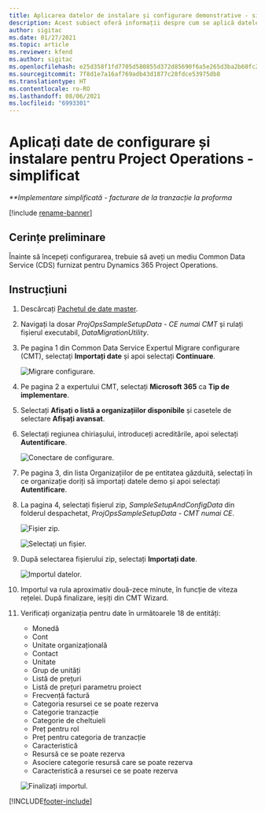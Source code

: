 ```yaml
---
title: Aplicarea datelor de instalare și configurare demonstrative - simplificat
description: Acest subiect oferă informații despre cum se aplică datele de configurare și configurare demo pentru Project Operations.
author: sigitac
ms.date: 01/27/2021
ms.topic: article
ms.reviewer: kfend
ms.author: sigitac
ms.openlocfilehash: e25d358f1fd7705d580855d372d85690f6a5e265d3ba2b60fc26742bf3edc86f
ms.sourcegitcommit: 7f8d1e7a16af769adb43d1877c28fdce53975db8
ms.translationtype: HT
ms.contentlocale: ro-RO
ms.lasthandoff: 08/06/2021
ms.locfileid: "6993301"
---
```

# <a name="apply-demo-setup-and-configuration-data-for-project-operations---lite"></a>Aplicați date de configurare și instalare pentru Project Operations - simplificat 

_**Implementare simplificată - facturare de la tranzacție la proforma_

[!include [rename-banner](~/includes/cc-data-platform-banner.md)]

## <a name="prerequisites"></a>Cerințe preliminare

Înainte să începeți configurarea, trebuie să aveți un mediu Common Data Service (CDS) furnizat pentru Dynamics 365 Project Operations.


## <a name="instructions"></a>Instrucțiuni

1. Descărcați [Pachetul de date master](https://download.microsoft.com/download/3/4/1/341bf279-a64f-4baa-af31-ce624859b518/ProjOpsSampleSetupData-%20CE%20only.zip). 
2. Navigați la dosar *ProjOpsSampleSetupData - CE numai CMT* și rulați fișierul executabil, *DataMigrationUtility*.
3. Pe pagina 1 din Common Data Service Expertul Migrare configurare (CMT), selectați **Importați date** și apoi selectați **Continuare**.

    ![Migrare configurare.](./media/1ConfigurationMigration.png)

4. Pe pagina 2 a expertului CMT, selectați **Microsoft 365** ca **Tip de implementare**.
5. Selectați **Afișați o listă a organizațiilor disponibile** și casetele de selectare **Afișați avansat**.
6. Selectați regiunea chiriașului, introduceți acreditările, apoi selectați **Autentificare**.

   ![Conectare de configurare.](./media/2ConfigurationSignin.png)

7. Pe pagina 3, din lista Organizațiilor de pe entitatea găzduită, selectați în ce organizație doriți să importați datele demo și apoi selectați **Autentificare**.
8. La pagina 4, selectați fișierul zip, *SampleSetupAndConfigData* din folderul despachetat, *ProjOpsSampleSetupData - CMT numai CE*.

   ![Fișier zip.](./media/3ZipFile.png)

   ![Selectați un fișier.](./media/4SelectAFile.png)

9. După selectarea fișierului zip, selectați **Importați date**.

   ![Importul datelor.](./media/5ImportData.png)

10. Importul va rula aproximativ două-zece minute, în funcție de viteza rețelei. După finalizare, ieșiți din CMT Wizard. 
11. Verificați organizația pentru date în următoarele 18 de entități:

    -   Monedă
    -   Cont
    -   Unitate organizațională
    -   Contact
    -   Unitate
    -   Grup de unități
    -   Listă de prețuri
    -   Listă de prețuri parametru proiect 
    -   Frecvență factură
    -   Categoria resursei ce se poate rezerva
    -   Categorie tranzacție
    -   Categorie de cheltuieli
    -   Preț pentru rol
    -   Preț pentru categoria de tranzacție
    -   Caracteristică
    -   Resursă ce se poate rezerva
    -   Asociere categorie resursă care se poate rezerva
    -   Caracteristică a resursei ce se poate rezerva

    ![Finalizați importul.](./media/6CompleteImport.png)


[!INCLUDE[footer-include](../includes/footer-banner.md)]
